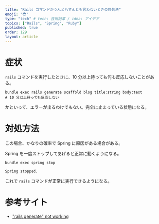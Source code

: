 ```yaml
---
title: "Rails コマンドがうんともすんとも言わないときの対処法"
emoji: "😎"
type: "tech" # tech: 技術記事 / idea: アイデア
topics: ["Rails", "Spring", "Ruby"]
published: true
order: 129
layout: article
---
```


# 症状
`rails` コマンドを実行したときに、10 分以上待っても何も反応しないことがある。

```shell:Shell
bundle exec rails generate scaffold blog title:string body:text
# 10 分以上待っても反応しない
```

かといって、エラーが出るわけでもない。完全に止まっている状態になる。

# 対処方法
この場合、かなりの確率で Spring に原因がある場合がある。

Spring を一度ストップしてあげると正常に動くようになる。

```shell:Shell
bundle exec spring stop
```

```
Spring stopped.
```

これで `rails` コマンドが正常に実行できるようになる。

# 参考サイト
* ["rails generate" not working](https://stackoverflow.com/questions/23157426/rails-generate-not-working)
